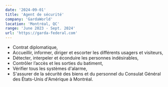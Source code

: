 ```yaml
---
date: '2024-09-01'
title: 'Agent de sécurité'
company: 'GardaWorld'
location: 'Montréal, QC'
range: 'June 2023 - Sept. 2024'
url: 'https://garda-federal.com'
---
```


- Contrat diplomatique,
- Accueillir, informer, diriger et escorter les différents usagers et visiteurs,
- Détecter, interpeler et éconduire les personnes indésirables,
- Contrôler l’accès et les sorties du batiment,
- Vérifier tous les systèmes d'alarme,
- S'assurer de la sécurité des biens et du personnel du Consulat Général des États-Unis d'Amérique à Montréal.

